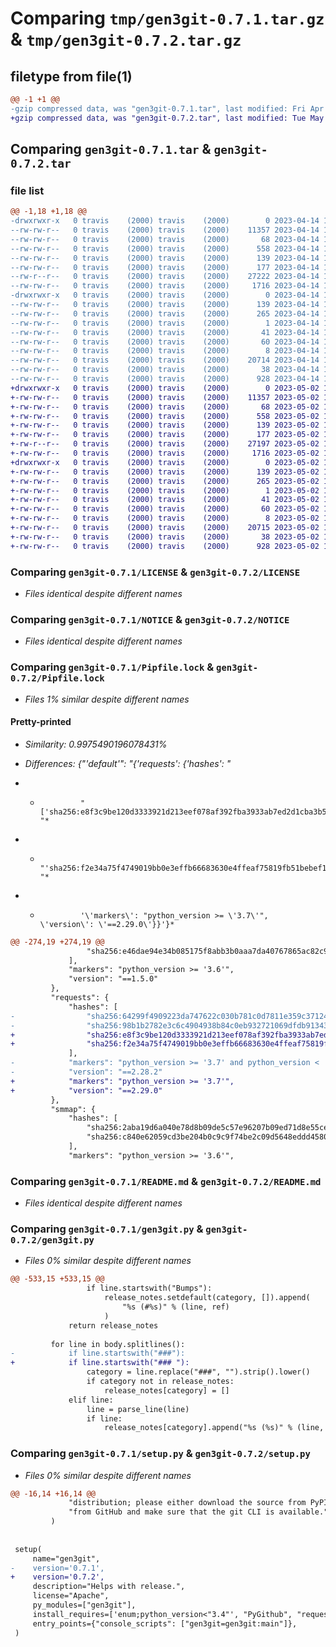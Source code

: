 # Comparing `tmp/gen3git-0.7.1.tar.gz` & `tmp/gen3git-0.7.2.tar.gz`

## filetype from file(1)

```diff
@@ -1 +1 @@
-gzip compressed data, was "gen3git-0.7.1.tar", last modified: Fri Apr 14 18:24:26 2023, max compression
+gzip compressed data, was "gen3git-0.7.2.tar", last modified: Tue May  2 18:20:31 2023, max compression
```

## Comparing `gen3git-0.7.1.tar` & `gen3git-0.7.2.tar`

### file list

```diff
@@ -1,18 +1,18 @@
-drwxrwxr-x   0 travis    (2000) travis    (2000)        0 2023-04-14 18:24:26.822392 gen3git-0.7.1/
--rw-rw-r--   0 travis    (2000) travis    (2000)    11357 2023-04-14 18:23:33.000000 gen3git-0.7.1/LICENSE
--rw-rw-r--   0 travis    (2000) travis    (2000)       68 2023-04-14 18:23:33.000000 gen3git-0.7.1/MANIFEST.in
--rw-rw-r--   0 travis    (2000) travis    (2000)      558 2023-04-14 18:23:33.000000 gen3git-0.7.1/NOTICE
--rw-rw-r--   0 travis    (2000) travis    (2000)      139 2023-04-14 18:24:26.818390 gen3git-0.7.1/PKG-INFO
--rw-rw-r--   0 travis    (2000) travis    (2000)      177 2023-04-14 18:23:33.000000 gen3git-0.7.1/Pipfile
--rw-r--r--   0 travis    (2000) travis    (2000)    27222 2023-04-14 18:23:48.000000 gen3git-0.7.1/Pipfile.lock
--rw-rw-r--   0 travis    (2000) travis    (2000)     1716 2023-04-14 18:23:33.000000 gen3git-0.7.1/README.md
-drwxrwxr-x   0 travis    (2000) travis    (2000)        0 2023-04-14 18:24:26.818390 gen3git-0.7.1/gen3git.egg-info/
--rw-rw-r--   0 travis    (2000) travis    (2000)      139 2023-04-14 18:24:26.000000 gen3git-0.7.1/gen3git.egg-info/PKG-INFO
--rw-rw-r--   0 travis    (2000) travis    (2000)      265 2023-04-14 18:24:26.000000 gen3git-0.7.1/gen3git.egg-info/SOURCES.txt
--rw-rw-r--   0 travis    (2000) travis    (2000)        1 2023-04-14 18:24:26.000000 gen3git-0.7.1/gen3git.egg-info/dependency_links.txt
--rw-rw-r--   0 travis    (2000) travis    (2000)       41 2023-04-14 18:24:26.000000 gen3git-0.7.1/gen3git.egg-info/entry_points.txt
--rw-rw-r--   0 travis    (2000) travis    (2000)       60 2023-04-14 18:24:26.000000 gen3git-0.7.1/gen3git.egg-info/requires.txt
--rw-rw-r--   0 travis    (2000) travis    (2000)        8 2023-04-14 18:24:26.000000 gen3git-0.7.1/gen3git.egg-info/top_level.txt
--rw-rw-r--   0 travis    (2000) travis    (2000)    20714 2023-04-14 18:23:33.000000 gen3git-0.7.1/gen3git.py
--rw-rw-r--   0 travis    (2000) travis    (2000)       38 2023-04-14 18:24:26.822392 gen3git-0.7.1/setup.cfg
--rw-rw-r--   0 travis    (2000) travis    (2000)      928 2023-04-14 18:24:10.000000 gen3git-0.7.1/setup.py
+drwxrwxr-x   0 travis    (2000) travis    (2000)        0 2023-05-02 18:20:31.588682 gen3git-0.7.2/
+-rw-rw-r--   0 travis    (2000) travis    (2000)    11357 2023-05-02 18:19:39.000000 gen3git-0.7.2/LICENSE
+-rw-rw-r--   0 travis    (2000) travis    (2000)       68 2023-05-02 18:19:39.000000 gen3git-0.7.2/MANIFEST.in
+-rw-rw-r--   0 travis    (2000) travis    (2000)      558 2023-05-02 18:19:39.000000 gen3git-0.7.2/NOTICE
+-rw-rw-r--   0 travis    (2000) travis    (2000)      139 2023-05-02 18:20:31.588682 gen3git-0.7.2/PKG-INFO
+-rw-rw-r--   0 travis    (2000) travis    (2000)      177 2023-05-02 18:19:39.000000 gen3git-0.7.2/Pipfile
+-rw-r--r--   0 travis    (2000) travis    (2000)    27197 2023-05-02 18:19:53.000000 gen3git-0.7.2/Pipfile.lock
+-rw-rw-r--   0 travis    (2000) travis    (2000)     1716 2023-05-02 18:19:39.000000 gen3git-0.7.2/README.md
+drwxrwxr-x   0 travis    (2000) travis    (2000)        0 2023-05-02 18:20:31.588682 gen3git-0.7.2/gen3git.egg-info/
+-rw-rw-r--   0 travis    (2000) travis    (2000)      139 2023-05-02 18:20:31.000000 gen3git-0.7.2/gen3git.egg-info/PKG-INFO
+-rw-rw-r--   0 travis    (2000) travis    (2000)      265 2023-05-02 18:20:31.000000 gen3git-0.7.2/gen3git.egg-info/SOURCES.txt
+-rw-rw-r--   0 travis    (2000) travis    (2000)        1 2023-05-02 18:20:31.000000 gen3git-0.7.2/gen3git.egg-info/dependency_links.txt
+-rw-rw-r--   0 travis    (2000) travis    (2000)       41 2023-05-02 18:20:31.000000 gen3git-0.7.2/gen3git.egg-info/entry_points.txt
+-rw-rw-r--   0 travis    (2000) travis    (2000)       60 2023-05-02 18:20:31.000000 gen3git-0.7.2/gen3git.egg-info/requires.txt
+-rw-rw-r--   0 travis    (2000) travis    (2000)        8 2023-05-02 18:20:31.000000 gen3git-0.7.2/gen3git.egg-info/top_level.txt
+-rw-rw-r--   0 travis    (2000) travis    (2000)    20715 2023-05-02 18:19:39.000000 gen3git-0.7.2/gen3git.py
+-rw-rw-r--   0 travis    (2000) travis    (2000)       38 2023-05-02 18:20:31.588682 gen3git-0.7.2/setup.cfg
+-rw-rw-r--   0 travis    (2000) travis    (2000)      928 2023-05-02 18:20:15.000000 gen3git-0.7.2/setup.py
```

### Comparing `gen3git-0.7.1/LICENSE` & `gen3git-0.7.2/LICENSE`

 * *Files identical despite different names*

### Comparing `gen3git-0.7.1/NOTICE` & `gen3git-0.7.2/NOTICE`

 * *Files identical despite different names*

### Comparing `gen3git-0.7.1/Pipfile.lock` & `gen3git-0.7.2/Pipfile.lock`

 * *Files 1% similar despite different names*

#### Pretty-printed

 * *Similarity: 0.9975490196078431%*

 * *Differences: {"'default'": "{'requests': {'hashes': "*

 * *              "['sha256:e8f3c9be120d3333921d213eef078af392fba3933ab7ed2d1cba3b56f2568c3b', "*

 * *              "'sha256:f2e34a75f4749019bb0e3effb66683630e4ffeaf75819fb51bebef1bf5aef059'], "*

 * *              '\'markers\': "python_version >= \'3.7\'", \'version\': \'==2.29.0\'}}'}*

```diff
@@ -274,19 +274,19 @@
                 "sha256:e46dae94e34b085175f8abb3b0aaa7da40767865ac82c928eeb9e57e1ea8a543"
             ],
             "markers": "python_version >= '3.6'",
             "version": "==1.5.0"
         },
         "requests": {
             "hashes": [
-                "sha256:64299f4909223da747622c030b781c0d7811e359c37124b4bd368fb8c6518baa",
-                "sha256:98b1b2782e3c6c4904938b84c0eb932721069dfdb9134313beff7c83c2df24bf"
+                "sha256:e8f3c9be120d3333921d213eef078af392fba3933ab7ed2d1cba3b56f2568c3b",
+                "sha256:f2e34a75f4749019bb0e3effb66683630e4ffeaf75819fb51bebef1bf5aef059"
             ],
-            "markers": "python_version >= '3.7' and python_version < '4'",
-            "version": "==2.28.2"
+            "markers": "python_version >= '3.7'",
+            "version": "==2.29.0"
         },
         "smmap": {
             "hashes": [
                 "sha256:2aba19d6a040e78d8b09de5c57e96207b09ed71d8e55ce0959eeee6c8e190d94",
                 "sha256:c840e62059cd3be204b0c9c9f74be2c09d5648eddd4580d9314c3ecde0b30936"
             ],
             "markers": "python_version >= '3.6'",
```

### Comparing `gen3git-0.7.1/README.md` & `gen3git-0.7.2/README.md`

 * *Files identical despite different names*

### Comparing `gen3git-0.7.1/gen3git.py` & `gen3git-0.7.2/gen3git.py`

 * *Files 0% similar despite different names*

```diff
@@ -533,15 +533,15 @@
                 if line.startswith("Bumps"):
                     release_notes.setdefault(category, []).append(
                         "%s (#%s)" % (line, ref)
                     )
             return release_notes
 
         for line in body.splitlines():
-            if line.startswith("###"):
+            if line.startswith("### "):
                 category = line.replace("###", "").strip().lower()
                 if category not in release_notes:
                     release_notes[category] = []
             elif line:
                 line = parse_line(line)
                 if line:
                     release_notes[category].append("%s (%s)" % (line, ref_link))
```

### Comparing `gen3git-0.7.1/setup.py` & `gen3git-0.7.2/setup.py`

 * *Files 0% similar despite different names*

```diff
@@ -16,14 +16,14 @@
             "distribution; please either download the source from PyPI, or check out "
             "from GitHub and make sure that the git CLI is available."
         )
 
 
 setup(
     name="gen3git",
-    version='0.7.1',
+    version='0.7.2',
     description="Helps with release.",
     license="Apache",
     py_modules=["gen3git"],
     install_requires=['enum;python_version<"3.4"', "PyGithub", "requests", "gitpython"],
     entry_points={"console_scripts": ["gen3git=gen3git:main"]},
 )
```


